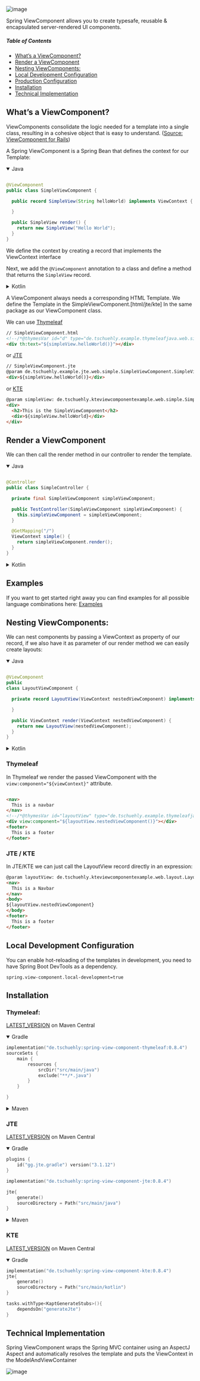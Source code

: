 ![image](https://user-images.githubusercontent.com/33346637/235085980-eb16eaa3-ec89-4293-9609-cf651a44f60e.png)

Spring ViewComponent allows you to create typesafe, reusable & encapsulated server-rendered UI components.

##### Table of Contents

- [What’s a ViewComponent?](#whats-a-viewcomponent)
- [Render a ViewComponent](#render-a-viewcomponent)
- [Nesting ViewComponents:](#nesting-viewcomponents)
- [Local Development Configuration](#local-development)
- [Production Configuration](#production-configuration)
- [Installation](#installation)
- [Technical Implementation](#technical-implementation)

## What’s a ViewComponent?

ViewComponents consolidate the logic needed for a template into a single class,
resulting in a cohesive object that is easy to understand. 
([Source: ViewComponent for Rails](https://viewcomponent.org/))

A Spring ViewComponent is a Spring Bean that defines the context for our Template:

<details open>
    <summary>Java</summary>

```java

@ViewComponent
public class SimpleViewComponent {

  public record SimpleView(String helloWorld) implements ViewContext {

  }

  public SimpleView render() {
    return new SimpleView("Hello World");
  }
}
```

</details>

We define the context by creating a record that implements the ViewContext interface

Next, we add the `@ViewComponent` annotation to a class and define a method that returns the `SimpleView` record.

<details>
    <summary>Kotlin</summary>

```kotlin
// SimpleViewComponent.kt
@ViewComponent
class SimpleViewComponent {
    fun render() = SimpleView("Hello World")

    data class SimpleView(val helloWorld: String) : ViewContext
}
```

</details>

A ViewComponent always needs a corresponding HTML Template.
We define the Template in the SimpleViewComponent.[html/jte/kte] In the same package as our ViewComponent class.

We can use [Thymeleaf](https://thymeleaf.org)

````html 
// SimpleViewComponent.html
<!--/*@thymesVar id="d" type="de.tschuehly.example.thymeleafjava.web.simple.SimpleViewComponent.SimpleView"*/-->
<div th:text="${simpleView.helloWorld()}"></div>
````

or [JTE](https://jte.gg/#5-minutes-example)

```html
// SimpleViewComponent.jte
@param de.tschuehly.example.jte.web.simple.SimpleViewComponent.SimpleView simpleView
<div>${simpleView.helloWorld()}</div>
```

or [KTE](https://jte.gg/#5-minutes-example)

```html
@param simpleView: de.tschuehly.kteviewcomponentexample.web.simple.SimpleViewComponent.SimpleView
<div>
  <h2>This is the SimpleViewComponent</h2>
  <div>${simpleView.helloWorld}</div>
</div>
```

## Render a ViewComponent

We can then call the render method in our controller to render the template.
<details open>
    <summary>Java</summary>

```java

@Controller
public class SimpleController {

  private final SimpleViewComponent simpleViewComponent;

  public TestController(SimpleViewComponent simpleViewComponent) {
    this.simpleViewComponent = simpleViewComponent;
  }

  @GetMapping("/")
  ViewContext simple() {
    return simpleViewComponent.render();
  }
}
```

</details>

<details>
    <summary>Kotlin</summary>

```kotlin
// Router.kt
@Controller
class SimpleController(
    private val simpleViewComponent: SimpleViewComponent,
) {

    @GetMapping("/")
    fun simpleComponent() = simpleViewComponent.render()
}
```

</details>

## Examples

If you want to get started right away you can find examples for all possible language combinations here:
[Examples](/examples/)

## Nesting ViewComponents:

We can nest components by passing a ViewContext as property of our record,
if we also have it as parameter of our render method we can easily create layouts:

<details open>
    <summary>Java</summary>

```java

@ViewComponent
public
class LayoutViewComponent {

  private record LayoutView(ViewContext nestedViewComponent) implements ViewContext {

  }

  public ViewContext render(ViewContext nestedViewComponent) {
    return new LayoutView(nestedViewComponent);
  }
}
```

</details>
<details >
    <summary>Kotlin</summary>

```kotlin
@ViewComponent
class LayoutViewComponent {
    data class LayoutView(val nestedViewComponent: ViewContext) : ViewContext

    fun render(nestedViewComponent: ViewContext) = LayoutView(nestedViewComponent)

}
```

</details>

### Thymeleaf

In Thymeleaf we render the passed ViewComponent with the `view:component="${viewContext}"` attribute.

```html

<nav>
  This is a navbar
</nav>
<!--/*@thymesVar id="layoutView" type="de.tschuehly.example.thymeleafjava.web.layout.LayoutViewComponent.LayoutView"*/-->
<div view:component="${layoutView.nestedViewComponent()}"></div>
<footer>
  This is a footer
</footer>
```

### JTE / KTE

In JTE/KTE we can just call the LayoutView record directly in an expression:

```html
@param layoutView: de.tschuehly.kteviewcomponentexample.web.layout.LayoutViewComponent.LayoutView
<nav>
  This is a Navbar
</nav>
<body>
${layoutView.nestedViewComponent}
</body>
<footer>
  This is a footer
</footer>
```

## Local Development Configuration

You can enable hot-reloading of the templates in development, you need to have Spring Boot DevTools as a dependency.

```properties
spring.view-component.local-development=true
```

## Installation

### Thymeleaf:

[LATEST_VERSION](https://central.sonatype.com/artifact/de.tschuehly/spring-view-component-thymeleaf) on Maven Central

<details open>
    <summary>Gradle</summary>

```kotlin
implementation("de.tschuehly:spring-view-component-thymeleaf:0.8.4")
sourceSets {
    main {
        resources {
            srcDir("src/main/java")
            exclude("**/*.java")
        }
    }

}
```
</details>

<details>
    <summary>Maven</summary>

```xml
<project>
  <dependencies>
    <dependency>
      <groupId>de.tschuehly</groupId>
      <artifactId>spring-view-component-thymeleaf</artifactId>
      <version>0.8.4</version>
    </dependency>
  </dependencies>
  <build>
    <resources>
      <resource>
        <directory>src/main/java</directory>
        <includes>
          <include>**/*.html</include>
        </includes>
      </resource>
    </resources>
    <plugins>
      <plugin>
        <artifactId>maven-resources-plugin</artifactId>5
        <version>3.3.0</version>
      </plugin>
    </plugins>
  </build>
</project>
```

</details>

### JTE

[LATEST_VERSION](https://central.sonatype.com/artifact/de.tschuehly/spring-view-component-jte) on Maven Central


<details open>
    <summary>Gradle</summary>

```kotlin
plugins {
    id("gg.jte.gradle") version("3.1.12")
}

implementation("de.tschuehly:spring-view-component-jte:0.8.4")

jte{
    generate()
    sourceDirectory = Path("src/main/java")
}
```

</details>

<details>
    <summary>Maven</summary>

```xml
<project >
  <dependencies>
    <dependency>
      <groupId>de.tschuehly</groupId>
      <artifactId>spring-view-component-jte</artifactId>
      <version>0.8.4</version>
    </dependency>
  </dependencies>
  <build>
    <plugins>
      <plugin>
        <groupId>gg.jte</groupId>
        <artifactId>jte-maven-plugin</artifactId>
        <version>3.1.12</version>
        <configuration>
          <sourceDirectory>${project.basedir}/src/main/java</sourceDirectory>
          <contentType>Html</contentType>
        </configuration>
        <executions>
          <execution>
            <phase>generate-sources</phase>
            <goals>
              <goal>generate</goal>
            </goals>
          </execution>
        </executions>
      </plugin>
    </plugins>
  </build>
</project>
```

</details>

### KTE

[LATEST_VERSION](https://central.sonatype.com/artifact/de.tschuehly/spring-view-component-kte) on Maven Central


<details open>
    <summary>Gradle</summary>

```kotlin
implementation("de.tschuehly:spring-view-component-kte:0.8.4")
jte{
    generate()
    sourceDirectory = Path("src/main/kotlin")
}

tasks.withType<KaptGenerateStubs>(){
    dependsOn("generateJte")
}

```

</details>

## Technical Implementation

Spring ViewComponent wraps the Spring MVC container using an AspectJ Aspect and automatically resolves the template and puts the ViewContext in the ModelAndViewContainer

![image](https://github.com/tschuehly/spring-view-component/assets/33346637/ad2f2517-7eab-4b07-9249-59aeaae1e778)
